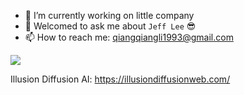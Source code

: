 
- 🔭 I’m currently working on little company
- 💬 Welcomed to ask me about `Jeff Lee` 😎
- 📫 How to reach me: qiangqiangli1993@gmail.com

![](https://pixel-profile.vercel.app/api/github-stats?username=JeffLi1993&screen_effect=true&background=linear-gradient(to%20bottom%20right%2C%20%232aeeff%2C%20%235580eb))

Illusion Diffusion AI: https://illusiondiffusionweb.com/
